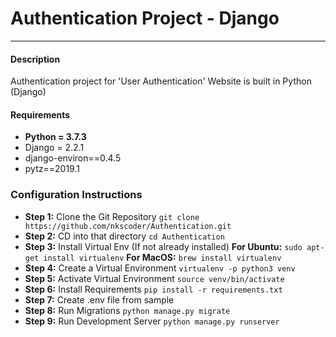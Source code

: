 # 

# Authentication Project - Django
---
#### Description
Authentication project for 'User Authentication' Website is built in Python (Django)
#### Requirements
* **Python = 3.7.3**
* Django = 2.2.1
* django-environ==0.4.5
* pytz==2019.1
### Configuration Instructions
* **Step 1:** Clone the Git Repository
  `git clone https://github.com/nkscoder/Authentication.git`
* **Step 2:** CD into that directory
 `cd Authentication`
* **Step 3:** Install Virtual Env (If not already installed)
 **For Ubuntu:** `sudo apt-get install virtualenv`
 **For MacOS:** `brew install virtualenv`
* **Step 4:** Create a Virtual Environment
  `virtualenv -p python3 venv`
* **Step 5:** Activate Virtual Environment
 `source venv/bin/activate`
* **Step 6:** Install Requirements
 `pip install -r requirements.txt`
* **Step 7:** Create .env file from sample
* **Step 8:** Run Migrations
 `python manage.py migrate`
* **Step 9:** Run Development Server
 `python manage.py runserver`